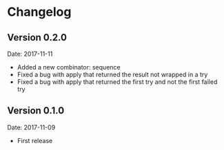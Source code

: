 # Changelog #

## Version 0.2.0 ##

Date: 2017-11-11

- Added a new combinator: sequence
- Fixed a bug with apply that returned the result not wrapped in a try
- Fixed a bug with apply that returned the first try and not the first failed try

## Version 0.1.0 ##

Date: 2017-11-09

- First release
